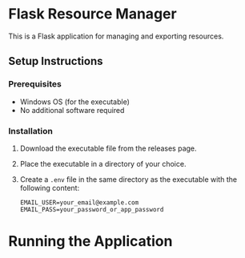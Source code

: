 # Flask Resource Manager

This is a Flask application for managing and exporting resources.

## Setup Instructions

### Prerequisites

- Windows OS (for the executable)
- No additional software required

### Installation

1. Download the executable file from the releases page.

2. Place the executable in a directory of your choice.

3. Create a `.env` file in the same directory as the executable with the following content:

   ```plaintext
   EMAIL_USER=your_email@example.com
   EMAIL_PASS=your_password_or_app_password

# Running the Application